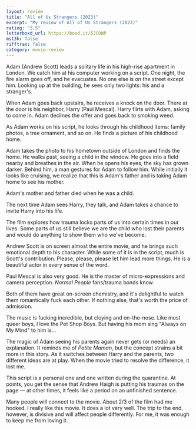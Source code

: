 ```yaml
---
layout: review
title: "All of Us Strangers (2023)"
excerpt: "My review of All of Us Strangers (2023)"
rating: "3.5"
letterboxd_url: https://boxd.it/5JCOWP
mst3k: false
rifftrax: false
category: movie-review
---
```


Adam (Andrew Scott) leads a solitary life in his high-rise apartment in London. We catch him at his computer working on a script. One night, the fire alarm goes off, and he evacuates. No one else is on the street except him. Looking up at the building, he sees only two lights: his and a stranger's.

When Adam goes back upstairs, he receives a knock on the door. There at the door is his neighbor, Harry (Paul Mescal). Harry flirts with Adam, asking to come in. Adam declines the offer and goes back to smoking weed.

As Adam works on his script, he looks through his childhood items: family photos, a tree ornament, and so on. He finds a picture of his childhood home.

Adam takes the photo to his hometown outside of London and finds the home. He walks past, seeing a child in the window. He goes into a field nearby and breathes in the air. When he opens his eyes, the sky has grown darker. Behind him, a man gestures for Adam to follow him. While initially it looks like cruising, we realize that this is Adam's father and is taking Adam home to see his mother.

Adam's mother and father died when he was a child.

The next time Adam sees Harry, they talk, and Adam takes a chance to invite Harry into his life.

The film explores how trauma locks parts of us into certain times in our lives. Some parts of us still believe we are the child who lost their parents and would do anything to show them who we've become.

Andrew Scott is on screen almost the entire movie, and he brings such emotional depth to his character. While some of it is in the script, much is Scott's contribution. Please, please, please let him lead more things. He is a beautiful actor in every sense of the word.

Paul Mescal is also very good. He is the master of micro-expressions and camera perception. <i>Normal People</i> fans/trauma bonds know.

Both of them have great on-screen chemistry, and it's delightful to watch them romantically fuck each other. If nothing else, that's worth the price of admission.

The music is fucking incredible, but cloying and on-the-nose. Like most queer boys, I love the Pet Shop Boys. But having his mom sing "Always on My Mind" to him is…

The magic of Adam seeing his parents again never gets (or needs) an explanation. It reminds me of <i>Petite Maman</i>, but the concept strains a bit more in this story. As it switches between Harry and the parents, two different ideas are at play. When the movie tried to resolve the difference, it lost me.

This script is a personal one and one written during the quarantine. At points, you get the sense that Andrew Haigh is putting his traumas on the page — at other times, it feels like a period on an unfinished sentence.

Many people will connect to the movie. About 2/3 of the film had me hooked. I really like this movie. It does a lot very well. The trip to the end, however, is divisive and will affect people differently. For me, it was enough to keep me from loving it.
